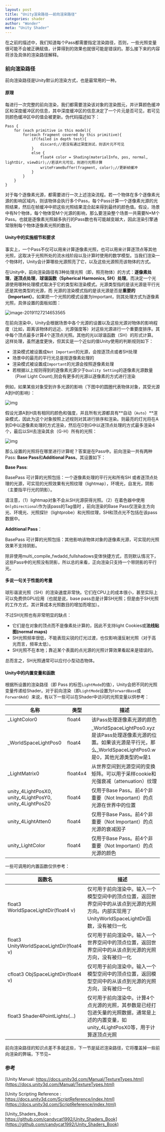 ```yaml
---
layout: post
title: "Unity渲染路径——前向渲染路径"
categories: shader
author: "Wonder"
meta: "Unity Shader"
---
```


在之前的描述中，我们知道每个Pass都需要指定渲染路径，否则，一些光照变量很可能不会被正确赋值，计算得到的效果也就很可能是错误的。那么接下来的内容将涉及具体的渲染路径解释。

### 前向渲染路径

前向渲染路径是Unity默认的渲染方式，也是最常用的一种。

#### 原理

每进行一次完整的前向渲染，我们都需要渲染该对象的渲染图元，并计算颜色缓冲区和深度缓冲区的信息，其中深度缓冲区的信息决定了一个片元是否可见，若可见则颜色缓冲区中的值会被更新。伪代码描述如下：

```presudo
Pass {
	for (each primitive in this model){
 		for(each fragment covered by this primitive){
 			if(failed in depth test){
 				discard;//若没有通过深度测试，则该片元不可见
 			}
 			else {
 				float4 color = Shading(materialInfo, pos, normal, lightDir, viewDir);//若该片元可见，则进行光照计算
 				writeFrameBuffer(fragment, color);//更新帧缓冲
 			}
 		}
	}
}
```

对于每个逐像素光源，都需要进行一次上述渲染流程。若一个物体在多个逐像素光源的影响区域内，则该物体会执行多个Pass，每个Pass计算一个逐像素光源的光照结果，然后在帧缓冲中把这些光照结果混合起来得到最终的颜色值。假设，场景中有N个物体，每个物体受M个光源的影响，那么要渲染整个场景一共需要N*M个Pass。也就是逐像素光照越多执行的Pass数也有可能越变越大，因此渲染引擎通常限制每个物体逐像素光照的数目。

#### Unity中的实施细节和要求

事实上，一个Pass不仅可以用来计算逐像素光照，也可以用来计算逐顶点等其他光照，这取决于光照所处的流水线阶段以及计算时使用的数学模型。当我们渲染一个物体时，Unity会计算哪些光源照亮了它，以及这些光源照亮该物体的方式。

在Unity中，前向渲染路径有3种处理光照（即，照亮物体）的方式：**逐像素处理**，**逐顶点处理**，**球谐函数（Spherical Harmonics, SH）处理**。而决定一个光源使用哪种处理模式取决于它的类型和渲染模式。光源类型指的是该光源是平行光还是其他类型的光源，而 光源的渲染模式指的是该光源是否是**重要的（Important）**。如果把一个光照的模式设置为Important，则其处理方式为逐像素光照，具体设置的面板如图：

![image-20191127214653565]({{site.url}}/assets/image/posts_images/LightSetting)

在前向渲染中，Unity会根据场景中各个光源的设置以及这些光源对物体的影响程度（比如，距离该物体的远近、光源强度等）对这些光源进行一个重要度排序。其中每个顶点最多计算4个逐顶点光照。其他的光以球谐函数（SH）的形式计算。这样处理，虽然速度更快，但其实是一个近似的值Unity使用的判断规则如下：

- 渲染模式被设置成`Not Important`的光源，会按逐顶点或者SH处理
- 场景中的最亮的平行光总是按逐像素处理的
- 渲染模式被设置成`Important`的光源会按照逐像素处理
- 若根据以上规则得到的逐像素光源少于`Quality Setting`的逐像素光源数量（Pixel Light Count),则会有更多的光源以逐像素的方式进行渲染

例如，如果某些对象受到许多光源的影响（下图中的圆圈代表物体对象，其受光源A到H的影响）：



 ![img](https://docs.unity3d.com/uploads/Main/ForwardLightsExample.png) 

假设光源A到H具有相同的颜色和强度，并且所有光源都具有**自动（`Auto`）**渲染模式，因此为这个对象按照上述规则对其进行排序和渲染。则最亮的灯光将在A到D中以逐像素处理的方式渲染，然后在D到G中以逐顶点处理的方式最多渲染4个，最后以SH去渲染其余（G-H）所有的光照：



 ![img](https://docs.unity3d.com/uploads/Main/ForwardLightsClassify.png) 

那么设置的光照将在哪里进行计算呢？答案是在Pass中。前向渲染一共有两种Pass: **Base Pass**和**Additional Pass**。其设置如下：

**Base Pass**: 

BasePass 可计算的光照包括：一个逐像素处理的平行光和所有SH 或者逐顶点处理的光源，可实现的光照效果有光照纹理（lightmap），环境光，自发光，阴影（主要指平行光的阴影）。

请注意，（1）lightmap对象不会从SH光源获得光照。（2）在着色器中使用`OnlyDirectional`作为该pass的Tag值时 ，前向渲染的Base Pass仅渲染主方向光、环境光、光照探针（lightprobe）和光照纹理，SH和顶点光不包括在该pass数据中。

**Additional Pass**：

BasePass 可计算的光照包括：其他影响该物体对象的逐像素光源，可实现的光照效果不支持阴影。

除非使用multi_compile_fwdadd_fullshadows变体快捷方式，否则默认情况下，这些Pass中的光照没有阴影，所以总的来看，正向渲染只支持一个带阴影的平行光。

#### 多说一句关于性能的考量

球形谐波光照（SH）的渲染速度非常快。它们在CPU上的成本很小，甚至实际上可以免费供GPU应用（也就是说，base pass总是计算SH光照；但是由于SH光照的工作方式，其计算成本光照数目的增加而增加）。

不过SH光照也有非常明显的缺点：

- 它们是在对象的顶点而不是像素处计算的，因此不支持light Cookies或**法线贴图(normal maps)**
- SH光照频率很低，不能表现尖锐的灯光过渡，也仅影响漫反射光照（对于高光而言，频率太低）。
- SH光照不在本地；靠近某个表面的点光源的光照计算效果看起来是错误的。

总而言之，SH光照通常可以应付小型动态物体。

#### Unity中的内置变量和函数

根据所设置的渲染路径（即 Pass 的标签`LightMode`的值），Unity会把不同的光照变量传递给Shader。对于前向渲染（即`LightMode`设置为`ForwardBase`或`ForwardAdd`）来说，有以下一些可以在Shader中访问的光照变量以供参考：

| 名称                                                    | 类型     | 描述                                                         |
| ------------------------------------------------------- | -------- | ------------------------------------------------------------ |
| _LightColor0                                            | float4   | 该Pass处理逐像素光源的颜色                                   |
| _WorldSpaceLightPos0                                    | float4   | _WorldSpaceLightPos0.xyz是该Pass处理逐像素光源的位置。如果该光源是平行光，那么_WorldSpaceLightPos0.w是0，其他光源类型的w是1 |
| _LightMatrix0                                           | float4x4 | 从世界空间到光源空间的变换矩阵。可以用于采样cookie和光强衰减（attenuation）纹理 |
| unity_4LightPosX0, unity_4LightPosY0, unity_4LightPosZ0 | float4   | 仅用于Base Pass。前4个非重要（Not Important）的点光源在世界中的位置 |
| unity_4LightAtten0                                      | float4   | 仅用于Base Pass。前4个非重要（Not Important）的点光源的衰减因子 |
| unity_LightColor                                        | float4   | 仅用于Base Pass。前4个非重要（Not Important）的点光源的颜色  |

一些可调用的内置函数仅供参考：

| 函数名                                      | 描述                                                         |
| ------------------------------------------- | ------------------------------------------------------------ |
| float3    WorldSpaceLightDir(float4 v)      | 仅可用于前向渲染中。输入一个模型空间中的顶点位置，返回世界空间中的从该点到光源的光照方向。内部实现用了UnityWorldSpaceLightDir函数，没有被归一化 |
| float3    UnityWorldSpaceLightDir(float4 v) | 仅可用于前向渲染中。输入一个世界空间中的顶点位置，返回世界空间中的从该点到光源的光照方向，没有被归一化 |
| cfloat3    ObjSpaceLightDir(float4 v)       | 仅可用于前向渲染中。输入一个模型空间中的顶点位置，返回模型空间中的从该点到光源的光照方向，没有被归一化 |
| float3    Shader4PointLights(...)           | 仅可用于前向渲染中。计算4个点光源的光照，其参数是已经打包进矢量的光照数据，通常是上述的内置变量，如unity_4LightPosX0等，用于计算逐顶点光照 |

前向渲染路径的知识点差不多就这些，下一节是延迟渲染路径，它将覆盖掉一些前向渲染的弊端，下节见~

### 参考

[Unity Manual: https://docs.unity3d.com/Manual/TextureTypes.html](https://docs.unity3d.com/Manual/TextureTypes.html)

[Unity Scripting Reference : https://docs.unity3d.com/ScriptReference/index.html](https://docs.unity3d.com/ScriptReference/index.html)

[Unity_Shaders_Book : https://github.com/candycat1992/Unity_Shaders_Book](https://github.com/candycat1992/Unity_Shaders_Book)